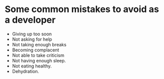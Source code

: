 # Some common mistakes to avoid as a developer

- Giving up too soon
- Not asking for help
- Not taking enough breaks
- Becoming complacent
- Not able to take criticism
- Not having enough sleep.
- Not eating healthy.
- Dehydration.

